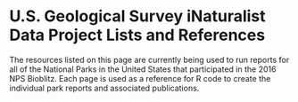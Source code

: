 # U.S. Geological Survey iNaturalist Data Project Lists and References 

The resources listed on this page are currently being used to run reports for all of the National Parks in the United States that participated in the 2016 NPS Bioblitz. Each page is used as a reference for R code to create the individual park reports and associated publications. 
